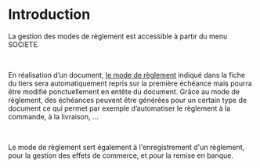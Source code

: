 # Introduction



La gestion des modes de règlement est accessible à partir du menu SOCIETE.


 


En réalisation d’un document, [le mode de règlement](../3/ModeReglement.md) indiqué dans la fiche du tiers sera automatiquement repris sur la première échéance mais pourra être modifié ponctuellement en entête du document. Grâce au mode de règlement, des échéances peuvent être générées pour un certain type de document ce qui permet par exemple d’automatiser le règlement à la commande, à la livraison, …


 


Le mode de règlement sert également à l'enregistrement d'un règlement, pour la gestion des effets de commerce, et pour la remise en banque.


